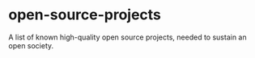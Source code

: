 # open-source-projects
A list of known high-quality open source projects, needed to sustain an open society.
